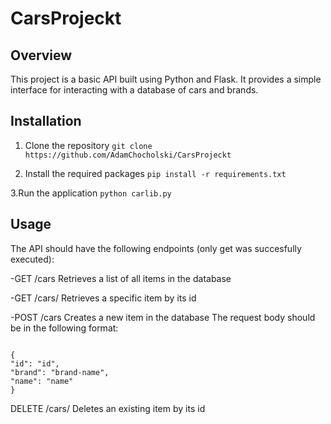 # CarsProjeckt
## Overview
This project is a basic API built using Python and Flask. It provides a simple interface for interacting with a database of cars and brands.

## Installation
1. Clone the repository
    `git clone https://github.com/AdamChocholski/CarsProjeckt`

2. Install the required packages
    `pip install -r requirements.txt`

 3.Run the application
        `python carlib.py`

## Usage
The API should have the following endpoints (only get was succesfully executed):

 -GET /cars Retrieves a list of all items in the database
 
 -GET /cars/ Retrieves a specific item by its id
 
 -POST /cars Creates a new item in the database The request body should be in the following format:
 
<code>
{
"id": "id",
"brand": "brand-name",
"name": "name"
}</code>

DELETE /cars/ Deletes an existing item by its id
